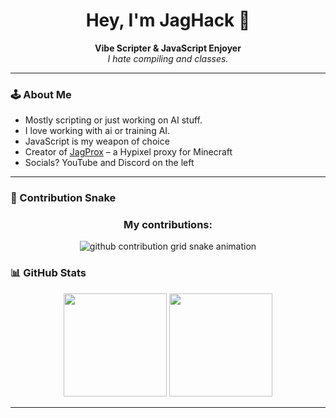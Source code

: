 <!-- Profile README for JagHack -->

<h1 align="center">Hey, I'm JagHack 👋</h1>
<p align="center">
  <b>Vibe Scripter & JavaScript Enjoyer</b><br>
  <i>I hate compiling and classes.</i>
</p>

---

### 🕹️ About Me

- Mostly scripting or just working on AI stuff.
- I love working with ai or training AI.
- JavaScript is my weapon of choice
- Creator of <a href="https://github.com/JagHack/jagprox">JagProx</a> – a Hypixel proxy for Minecraft
- Socials? YouTube and Discord on the left

---
### 🐍 Contribution Snake
<h3 align="center">My contributions:</h3>
<p align="center">
  <picture>
    <source media="(prefers-color-scheme: dark)" srcset="https://raw.githubusercontent.com/JagHack/JagHack/output/github-snake-dark.svg">
    <source media="(prefers-color-scheme: light)" srcset="https://raw.githubusercontent.com/JagHack/JagHack/output/github-contribution-grid-snake.svg">
    <img alt="github contribution grid snake animation" src="https://raw.githubusercontent.com/JagHack/JagHack/output/github-contribution-grid-snake.svg">
  </picture>
</p>




### 📊 GitHub Stats

<p align="center">
  <img src="https://github-readme-stats.vercel.app/api?username=JagHack&show_icons=true&theme=midnight-purple" alt=" " height="165"/>
  <img src="https://streak-stats.demolab.com/?user=JagHack&theme=radical" alt=" " height="165"/>
</p>

---
